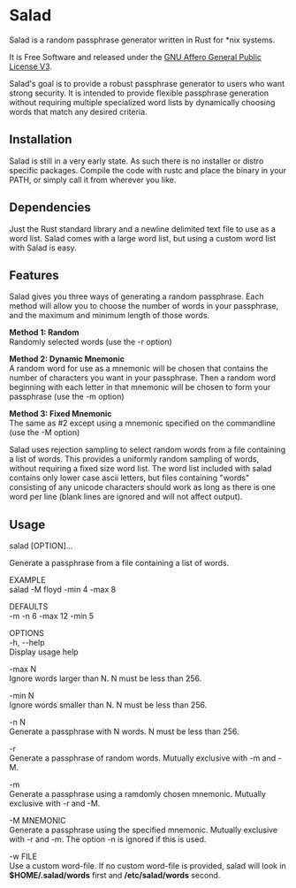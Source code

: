 #  Salad

Salad is a random passphrase generator written in Rust for *nix systems.

It is Free Software and released under the [GNU Affero General Public License V3](http://www.gnu.org/licenses/agpl.html).

Salad's goal is to provide a robust passphrase generator to users who want strong security. It is intended to provide flexible passphrase generation without requiring multiple specialized word lists by dynamically choosing words that match any desired criteria.


## Installation

Salad is still in a very early state. As such there is no installer or distro specific packages. Compile the code with rustc and place the binary in your PATH, or simply call it from wherever you like. 


## Dependencies

Just the Rust standard library and a newline delimited text file to use as a word list. Salad comes with a large word list, but using a custom word list with Salad is easy.


## Features

Salad gives you three ways of generating a random passphrase. Each method will allow you to choose the number of words in your passphrase, and the maximum and minimum length of those words.

**Method 1: Random**  
Randomly selected words (use the -r option)

**Method 2: Dynamic Mnemonic**  
A random word for use as a mnemonic will be chosen that contains the number of characters you want in your passphrase. Then a random word beginning with each letter in that mnemonic will be chosen to form your passphrase (use the -m option)

**Method 3: Fixed Mnemonic**  
The same as #2 except using a mnemonic specified on the commandline (use the -M option)

Salad uses rejection sampling to select random words from a file containing a list of words. This provides a uniformly random sampling of words, without requiring a fixed size word list. The word list included with salad contains only lower case ascii letters, but files containing "words" consisting of any unicode characters should work as long as there is one word per line (blank lines are ignored and will not affect output).


## Usage

salad [OPTION]...

Generate a passphrase from a file containing a list of words.

EXAMPLE  
salad -M floyd -min 4 -max 8

DEFAULTS  
-m -n 6 -max 12 -min 5

OPTIONS  
-h, --help  
  Display usage help

-max N  
  Ignore words larger than N. N must be less than 256.

-min N  
  Ignore words smaller than N. N must be less than 256.

-n N  
  Generate a passphrase with N words. N must be less than 256.

-r  
  Generate a passphrase of random words. Mutually exclusive with -m and -M.

-m  
  Generate a passphrase using a ramdomly chosen mnemonic. Mutually exclusive with -r and -M.

-M MNEMONIC  
  Generate a passphrase using the specified mnemonic. Mutually exclusive with -r and -m. The option -n is ignored if this is used.

-w FILE  
  Use a custom word-file. If no custom word-file is provided, salad will look in **$HOME/.salad/words** first and **/etc/salad/words** second. 


